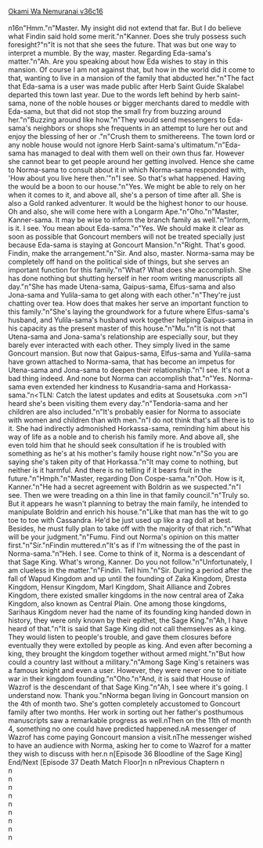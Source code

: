 [Okami Wa Nemuranai v36c16](https://www.sousetsuka.com/2021/02/okami-wa-nemuranai-3616.html)
<br/><br/>
n16n"Hmm."n"Master. My insight did not extend that far. But I do believe what Findin said hold some merit."n"Kanner. Does she truly possess such foresight?"n"It is not that she sees the future. That was but one way to interpret a mumble. By the way, master. Regarding Eda-sama's matter."n"Ah. Are you speaking about how Eda wishes to stay in this mansion. Of course I am not against that, but how in the world did it come to that, wanting to live in a mansion of the family that abducted her."n"The fact that Eda-sama is a <Purification> user was made public after Herb Saint Guide Skalabel departed this town last year. Due to the words left behind by herb saint-sama, none of the noble houses or bigger merchants dared to meddle with Eda-sama, but that did not stop the small fry from buzzing around her."n"Buzzing around like how."n"They would send messengers to Eda-sama's neighbors or shops she frequents in an attempt to lure her out and enjoy the blessing of her <Purification> or <Recovery>."n"Crush them to smithereens. The town lord or any noble house would not ignore Herb Saint-sama's ultimatum."n"Eda-sama has managed to deal with them well on their own thus far. However she cannot bear to get people around her getting involved. Hence she came to Norma-sama to consult about it in which Norma-sama responded with, 'How about you live here then.'"n"I see. So that's what happened. Having the <Healing Hand of Herb Saint> would be a boon to our house."n"Yes. We might be able to rely on her when it comes to it, and above all, she's a person of time after all. She is also a Gold ranked adventurer. It would be the highest honor to our house. Oh and also, she will come here with a Longarm Ape."n"Oho."n"Master, Kanner-sama. It may be wise to inform the branch family as well."n"Inform, is it. I see. You mean about Eda-sama."n"Yes. We should make it clear as soon as possible that Goncourt members will not be treated specially just because Eda-sama is staying at Goncourt Mansion."n"Right. That's good. Findin, make the arrangement."n"Sir. And also, master. Norma-sama may be completely off hand on the political side of things, but she serves an important function for this family."n"What? What does she accomplish. She has done nothing but shutting herself in her room writing manuscripts all day."n"She has made Utena-sama, Gaipus-sama, Elfus-sama and also Jona-sama and Yulila-sama to get along with each other."n"They're just chatting over tea. How does that makes her serve an important function to this family."n"She's laying the groundwork for a future where Elfus-sama's husband, and Yulila-sama's husband work together helping Gaipus-sama in his capacity as the present master of this house."n"Mu."n"It is not that Utena-sama and Jona-sama's relationship are especially sour, but they barely ever interacted with each other. They simply lived in the same Goncourt mansion. But now that Gaipus-sama, Elfus-sama and Yulila-sama have grown attached to Norma-sama, that has become an impetus for Utena-sama and Jona-sama to deepen their relationship."n"I see. It's not a bad thing indeed. And none but Norma can accomplish that."n"Yes. Norma-sama even extended her kindness to Kusandria-sama and Horkassa-sama."n<TLN: Catch the latest updates and edits at Sousetsuka .com >n"I heard she's been visiting them every day."n"Tendoria-sama and her children are also included."n"It's probably easier for Norma to associate with women and children than with men."n"I do not think that's all there is to it. She had indirectly admonished Horkassa-sama, reminding him about his way of life as a noble and to cherish his family more. And above all, she even told him that he should seek consultation if he is troubled with something as he's at his mother's family house right now."n"So you are saying she's taken pity of that Horkassa."n"It may come to nothing, but neither is it harmful. And there is no telling if it bears fruit in the future."n"Hmph."n"Master, regarding Don Cospe-sama."n"Ooh. How is it, Kanner."n"He had a secret agreement with Boldrin as we suspected."n"I see. Then we were treading on a thin line in that family council."n"Truly so. But it appears he wasn't planning to betray the main family, he intended to manipulate Boldrin and enrich his house."n"Like that man has the wit to go toe to toe with Cassandra. He'd be just used up like a rag doll at best. Besides, he must fully plan to take off with the majority of that rich."n"What will be your judgment."n"Fumu. Find out Norma's opinion on this matter first."n"Sir."nFindin muttered.n"It's as if I'm witnessing the <Sage King> of the past in Norma-sama."n"Heh. I see. Come to think of it, Norma is a descendant of that Sage King. What's wrong, Kanner. Do you not follow."n"Unfortunately, I am clueless in the matter."n"Findin. Tell him."n"Sir. During a period after the fall of Wapud Kingdom and up until the founding of Zaka Kingdom, Dresta Kingdom, Hensur Kingdom, Marl Kingdom, Shait Alliance and Zobres Kingdom, there existed smaller kingdoms in the now central area of Zaka Kingdom, also known as Central Plain. One among those kingdoms, Sarihaus Kingdom never had the name of its founding king handed down in history, they were only known by their epithet, the Sage King."n"Ah, I have heard of that."n"It is said that Sage King did not call themselves as a king. They would listen to people's trouble, and gave them closures before eventually they were extolled by people as king. And even after becoming a king, they brought the kingdom together without armed might."n"But how could a country last without a military."n"Among Sage King's retainers was a famous knight and even a <Purification> user. However, they were never one to initiate war in their kingdom founding."n"Oho."n"And, it is said that House of Wazrof is the descendant of that Sage King."n"Ah, I see where it's going. I understand now. Thank you."nNorma began living in Goncourt mansion on the 4th of month two. She's gotten completely accustomed to Goncourt family after two months. Her work in sorting out her father's posthumous manuscripts saw a remarkable progress as well.nThen on the 11th of month 4, something no one could have predicted happened.nA messenger of Wazrof has come paying Goncourt mansion a visit.nThe messenger wished to have an audience with Norma, asking her to come to Wazrof for a matter they wish to discuss with her.n n[Episode 36 Bloodline of the Sage King] End/Next [Episode 37 Death Match Floor]n n nPrevious Chaptern n<br/>
n<br/>
n<br/>
n<br/>
n<br/>
n<br/>
n<br/>
n<br/>
n<br/>
n<br/>

